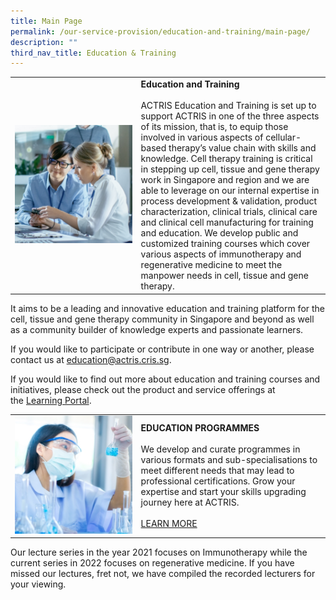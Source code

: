 ```yaml
---
title: Main Page
permalink: /our-service-provision/education-and-training/main-page/
description: ""
third_nav_title: Education & Training
---
```

<table>
	<tbody>
		<tr>
			<td style="width:40%">
				<img src="/images/Our%20Service%20Provision/shutterstock_1104131693.jpg">
			</td>
			<td>
				<b>Education and Training</b>
				<br><br>
	ACTRIS Education and Training is set up to support ACTRIS in one of the three aspects of its mission, that is, to equip those involved in various aspects of cellular-based therapy’s value chain with skills and knowledge. Cell therapy training is critical in stepping up cell, tissue and gene therapy work in Singapore and region and we are able to leverage on our internal expertise in process development &amp; validation, product characterization, clinical trials, clinical care and clinical cell manufacturing for training and education. We develop public and customized training courses which cover various aspects of immunotherapy and regenerative medicine to meet the manpower needs in cell, tissue and gene therapy.
		</td>
	</tr>
</tbody>
</table>

It aims to be a leading and innovative education and training platform for the cell, tissue and gene therapy community in Singapore and beyond as well as a community builder of knowledge experts and passionate learners.

If you would like to participate or contribute in one way or another, please contact us at&nbsp;[education@actris.cris.sg](mailto:education@actris.cris.sg).

If you would like to find out more about education and training courses and initiatives, please check out the product and service offerings at the&nbsp;[Learning Portal](https://www.actris.sg/learning-portal/).

<table>
	<tbody>
		<tr>
			<td style="width:40%">
				<img src="/images/Our%20Service%20Provision/shutterstock_1190376445.jpg">
			</td>
			<td style="width:60%">
				<b>EDUCATION PROGRAMMES</b>
				<br><br>
We develop and curate programmes in various formats and sub-specialisations to meet different needs that may lead to professional certifications. Grow your expertise and start your skills upgrading journey here at ACTRIS.
				<br><br>
				<a href="learning portal">LEARN MORE</a>
			</td>
	</tr></tbody>
	</table>
	
	
Our lecture series in the year 2021 focuses on Immunotherapy while the current series in 2022 focuses on regenerative medicine. If you have missed our lectures, fret not, we have compiled the recorded lecturers for your viewing.